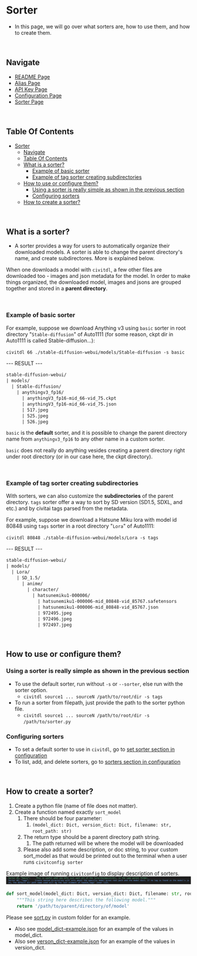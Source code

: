# Sorter
- In this page, we will go over what sorters are, how to use them, and how to create them.

<br/>

## Navigate
- [README Page](/README.md)
- [Alias Page](/doc/alias.md)
- [API Key Page](/doc/api_key.md)
- [Configuration Page](/doc/configuration.md)
- [Sorter Page](/doc/sorter.md)


<br/>

## Table Of Contents
- [Sorter](#sorter)
  - [Navigate](#navigate)
  - [Table Of Contents](#table-of-contents)
  - [What is a sorter?](#what-is-a-sorter)
    - [Example of basic sorter](#example-of-basic-sorter)
    - [Example of tag sorter creating subdirectories](#example-of-tag-sorter-creating-subdirectories)
  - [How to use or configure them?](#how-to-use-or-configure-them)
    - [Using a sorter is really simple as shown in the previous section](#using-a-sorter-is-really-simple-as-shown-in-the-previous-section)
    - [Configuring sorters](#configuring-sorters)
  - [How to create a sorter?](#how-to-create-a-sorter)

<br/>

## What is a sorter?
- A sorter provides a way for users to automatically organize their downloaded models. A sorter is able to change the parent directory's name, and create subdirectores. More is explained below.

When one downloads a model with `civitdl`, a few other files are downloaded too - images and json metadata for the model. In order to make things organized, the downloaded model, images and jsons are grouped together and stored in a **parent directory**.

<br/>

### Example of basic sorter 

For example, suppose we download Anything v3 
using `basic` sorter in root directory "`Stable-diffusion`" of Auto1111 
(for some reason, ckpt dir in Auto1111 is called Stable-diffusion...): 

`civitdl 66 ./stable-diffusion-webui/models/Stable-diffusion -s basic`

--- RESULT ---
```
stable-diffusion-webui/
| models/
  | Stable-diffusion/
    | anythingv3_fp16/
      | anythingV3_fp16-mid_66-vid_75.ckpt
      | anythingV3_fp16-mid_66-vid_75.json
      | 517.jpeg
      | 525.jpeg
      | 526.jpeg
```

`basic` is the **default** sorter, and it is possible to change the parent directory name from `anythingv3_fp16` to any other name in a custom sorter.

`basic` does not really do anything vesides creating a parent directory right under root directory (or in our case here, the ckpt directory).

<br/>

### Example of tag sorter creating subdirectories

With sorters, we can also customize the **subdirectories** of the parent directory. `tags` sorter offer a way to sort by SD version (SD1.5, SDXL, and etc.) and by civitai tags parsed from the metadata.

For example, suppose we download a Hatsune Miku lora with model id 80848
using `tags` sorter in a root directory "`Lora`" of Auto1111:

`civitdl 80848 ./stable-diffusion-webui/models/Lora -s tags`

--- RESULT ---
```
stable-diffusion-webui/
| models/
  | Lora/
    | SD_1.5/
      | anime/
        | character/
          | hatsunemiku1-000006/
            | hatsunemiku1-000006-mid_80848-vid_85767.safetensors
            | hatsunemiku1-000006-mid_80848-vid_85767.json
            | 972495.jpeg
            | 972496.jpeg
            | 972497.jpeg
```



<br/>

## How to use or configure them?

### Using a sorter is really simple as shown in the previous section
- To use the default sorter, run without `-s` or `--sorter`, else run with the sorter option.
  - `civitdl source1 ... sourceN /path/to/root/dir -s tags`
- To run a sorter from filepath, just provide the path to the sorter python file.
  - `civitdl source1 ... sourceN /path/to/root/dir -s /path/to/sorter.py`



### Configuring sorters
- To set a default sorter to use in `civitdl`, go to [set sorter section in configuration](./configuration.md#set-sorter)
- To list, add, and delete sorters, go to [sorters section in configuration](./configuration.md#sorters)

<br/>

## How to create a sorter?

1. Create a python file (name of file does not matter).
2. Create a function named exactly `sort_model`
   1. There should be four parameter:
      1. `(model_dict: Dict, version_dict: Dict, filename: str, root_path: str)`
   2. The return type should be a parent directory path string.
      1.  The path returned will be where the model will be downloaded
   3. Please also add some description, or doc string, to your custom sort_model as that would be printed out to the terminal when a user runs `civitconfig sorter`

Example image of running `civitconfig` to display description of sorters.
![Image of running civitconfig sorter and seeing the description of each sorter](./images/sorter/printing-out-available-sorters.png)

```python
def sort_model(model_dict: Dict, version_dict: Dict, filename: str, root_path: str):
    """This string here describes the following model."""
    return '/path/to/parent/directory/of/model'
```

Please see [sort.py](/custom/sort.py) in custom folder for an example.
- Also see [model_dict-example.json](/custom/model_dict-example.json) for an example of the values in model_dict.
- Also see [verson_dict-example.json](/custom/version_dict-example.json) for an example of the values in version_dict.


